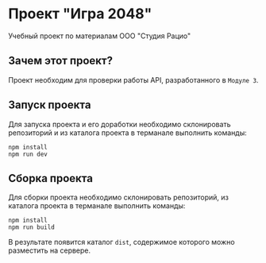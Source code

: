 # Проект "Игра 2048"
Учебный проект по материалам ООО "Студия Рацио"

## Зачем этот проект?
Проект необходим для проверки работы API, разработанного в `Модуле 3`.

## Запуск проекта
Для запуска проекта и его доработки необходимо склонировать репозиторий и из каталога проекта в терманале выполнить команды:
```ssh
npm install
npm run dev
```

## Сборка проекта
Для сборки проекта необходимо склонировать репозиторий, из каталога проекта в терманале выполнить команды:
```ssh
npm install
npm run build
```
В результате появится каталог `dist`, содержимое которого можно разместить на сервере.

